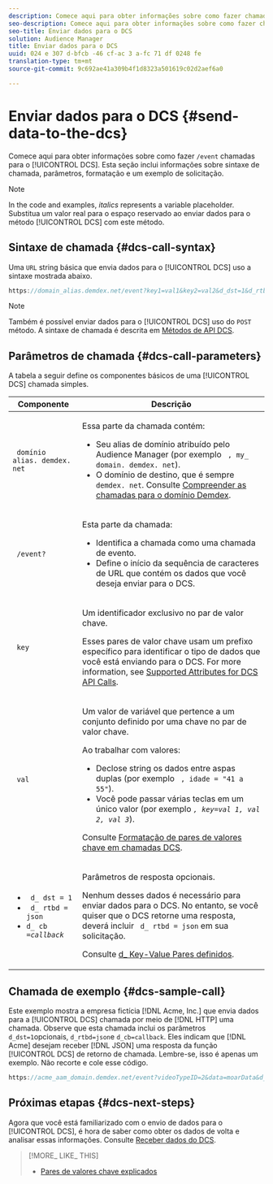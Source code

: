 ```yaml
---
description: Comece aqui para obter informações sobre como fazer chamadas de /event para o DCS. Esta seção inclui informações sobre sintaxe de chamada, parâmetros, formatação e um exemplo de solicitação.
seo-description: Comece aqui para obter informações sobre como fazer chamadas de /event para o DCS. Esta seção inclui informações sobre sintaxe de chamada, parâmetros, formatação e um exemplo de solicitação.
seo-title: Enviar dados para o DCS
solution: Audience Manager
title: Enviar dados para o DCS
uuid: 024 e 307 d-bfcb -46 cf-ac 3 a-fc 71 df 0248 fe
translation-type: tm+mt
source-git-commit: 9c692ae41a309b4f1d8323a501619c02d2aef6a0

---
```



# Enviar dados para o DCS {#send-data-to-the-dcs}

Comece aqui para obter informações sobre como fazer `/event` chamadas para o [!UICONTROL DCS]. Esta seção inclui informações sobre sintaxe de chamada, parâmetros, formatação e um exemplo de solicitação.

>[!NOTE]
>
>In the code and examples, *italics* represents a variable placeholder. Substitua um valor real para o espaço reservado ao enviar dados para o método [!UICONTROL DCS] com este método.

## Sintaxe de chamada {#dcs-call-syntax}

Uma `URL` string básica que envia dados para o [!UICONTROL DCS] uso a sintaxe mostrada abaixo.

```js
https://domain_alias.demdex.net/event?key1=val1&key2=val2&d_dst=1&d_rtbd=json&d_cb=callback
```

>[!NOTE]
>
>Também é possível enviar dados para o [!UICONTROL DCS] uso do `POST` método. A sintaxe de chamada é descrita em [Métodos de API DCS](../../../api/dcs-intro/dcs-api-reference/dcs-api-methods.md).

## Parâmetros de chamada {#dcs-call-parameters}

A tabela a seguir define os componentes básicos de uma [!UICONTROL DCS] chamada simples.

<table id="table_5F6A5B324EB848168543386516FBF384"> 
 <thead> 
  <tr> 
   <th colname="col1" class="entry"> Componente </th> 
   <th colname="col2" class="entry"> Descrição </th> 
  </tr> 
 </thead>
 <tbody> 
  <tr> 
   <td colname="col1"> <p> <code> domínio alias. demdex. net</code> </p> </td> 
   <td colname="col2"> <p>Essa parte da chamada contém: </p> <p> 
     <ul id="ul_3EDA9C7BA6794D06BCB07A75A9BD2372"> 
      <li id="li_74624CA78D6F4536A8164AE1FA1DECB9">Seu alias de domínio atribuído pelo <span class="keyword"> Audience Manager</span> (por exemplo <code> , my_ domain. demdex. net</code>). </li> 
      <li id="li_08ABE91CA247403AA480B3FB4BEF83BA">O domínio de destino, que é sempre <code> demdex. net</code>. Consulte <a href="../../../reference/demdex-calls.md">Compreender as chamadas para o domínio Demdex</a>. </li> 
     </ul> </p> </td> 
  </tr> 
  <tr> 
   <td colname="col1"> <p> <code> /event?</code> </p> </td> 
   <td colname="col2"> <p>Esta parte da chamada: </p> <p> 
     <ul id="ul_6332444A305A4F12A7CBE471CA508516"> 
      <li id="li_1C5C111B2B0E4621B3FC0C20D6516041">Identifica a chamada como uma chamada de evento. </li> 
      <li id="li_DBCE9B1C70604A629ECD7AC0A9052198">Define o início da sequência de caracteres de URL que contém os dados que você deseja enviar para o <span class="wintitle"> DCS</span>. </li> 
     </ul> </p> </td> 
  </tr> 
  <tr> 
   <td colname="col1"> <p> <code> key</code> </p> </td> 
   <td colname="col2"> <p>Um identificador exclusivo no par de valor chave. </p> <p>Esses pares de valor chave usam um prefixo específico para identificar o tipo de dados que você está enviando para o <span class="wintitle"> DCS</span>. For more information, see <a href="../../../api/dcs-intro/dcs-api-reference/dcs-keys.md"> Supported Attributes for DCS API Calls</a>. </p> </td> 
  </tr> 
  <tr> 
   <td colname="col1"> <p> <code> val</code> </p> </td> 
   <td colname="col2"> <p>Um valor de variável que pertence a um conjunto definido por uma chave no par de valor chave. </p> <p>Ao trabalhar com valores: </p> <p> 
     <ul id="ul_624DC78759F74AD8920220058E54E083"> 
      <li id="li_091E5B4820EC4A93B775433E428E74AB">Declose string os dados entre aspas duplas (por exemplo <code> , idade = "41 a 55"</code>). </li> 
      <li id="li_C558E3BA6EE34413BBBB962D4CD0D10E">Você pode passar várias teclas em um único valor (por exemplo <i><code>, key</i>=<i>val 1, val 2, val 3</i></code></i>). </i></li> 
     </ul> </p> <p>Consulte <a href="../../../api/dcs-intro/dcs-api-reference/dcs-key-format.md"> Formatação de pares de valores chave em chamadas DCS</a>. </p> </td>
  </tr> 
  <tr> 
   <td colname="col1"> <p> 
     <ul id="ul_36E2C1A0538D4D2C94DFC1335720A524"> 
      <li id="li_8902EED431CE4F0189A94868FA52DB1F"> <code> d_ dst = 1</code> </li> 
      <li id="li_4B6B29499D444E31808DE0A9AA0442D0"> <code> d_ rtbd = json</code> </li> 
      <li id="li_3430CD0438604B83BE6437E6EC480816"> <code>d_ cb =<i>callback</i></code> </li>
     </ul> </p> </td> 
   <td colname="col2"> <p>Parâmetros de resposta opcionais. </p> <p> Nenhum desses dados é necessário para enviar dados para <span class="wintitle"> o DCS</span>. No entanto, se você quiser que <span class="wintitle"> o DCS</span> retorne uma resposta, deverá incluir <code> d_ rtbd = json</code> em sua solicitação. </p> <p>Consulte <a href="../../../api/dcs-intro/dcs-api-reference/dcs-keys.md#d-attributes"> d_ Key-Value Pares definidos</a>. </p> </td> 
  </tr>
 </tbody>
</table>

## Chamada de exemplo {#dcs-sample-call}

Este exemplo mostra a empresa fictícia [!DNL Acme, Inc.] que envia dados para a [!UICONTROL DCS] chamada por meio de [!DNL HTTP] uma chamada. Observe que esta chamada inclui os parâmetros `d_dst=1`opcionais, `d_rtbd=json`e `d_cb=callback`. Eles indicam que [!DNL Acme] desejam receber [!DNL JSON] uma resposta da função [!UICONTROL DCS] de retorno de chamada. Lembre-se, isso é apenas um exemplo. Não recorte e cole esse código.

```js
https://acme_aam_domain.demdex.net/event?videoTypeID=2&data=moarData&d_dst=1&d_rtbd=json&d_cb=acme_callback
```

## Próximas etapas {#dcs-next-steps}

Agora que você está familiarizado com o envio de dados para o [!UICONTROL DCS], é hora de saber como obter os dados de volta e analisar essas informações. Consulte [Receber dados do DCS](../../../api/dcs-intro/dcs-event-calls/dcs-url-receive.md).

>[!MORE_ LIKE_ THIS]
>
>* [Pares de valores chave explicados](../../../reference/key-value-pairs-explained.md)

